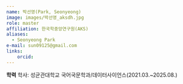 ```yaml
---
name: 박선영(Park, Seonyeong)
image: images/박선영_aksdh.jpg
role: master
affiliation: 한국학중앙연구원(AKS)
aliases:
  - Seonyeong Park
e-mail: sun09125@gmail.com
links:
    orcid: 
---
```


**학력**
학사: 성균관대학교 국어국문학과/데이터사이언스(2021.03.~2025.08.)

